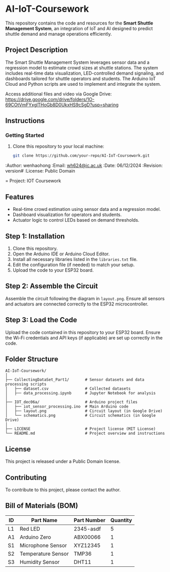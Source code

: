 # AI-IoT-Coursework

This repository contains the code and resources for the **Smart Shuttle Management System**, an integration of IoT and AI designed to predict shuttle demand and manage operations efficiently.

## Project Description

The Smart Shuttle Management System leverages sensor data and a regression model to estimate crowd sizes at shuttle stations. The system includes real-time data visualization, LED-controlled demand signaling, and dashboards tailored for shuttle operators and students. The Arduino IoT Cloud and Python scripts are used to implement and integrate the system.

Access additional files and video via Google Drive: https://drive.google.com/drive/folders/1O-69COtVmFYxglTHoGb8D0UkxHS9cSgD?usp=sharing

## Instructions

### Getting Started
1. Clone this repository to your local machine:
   ```bash
   git clone https://github.com/your-repo/AI-IoT-Coursework.git

:Author: wenhaohong
:Email: wh624@ic.ac.uk
:Date: 06/12/2024
:Revision: version#
:License: Public Domain

= Project: IOT Coursework

## Features
- Real-time crowd estimation using sensor data and a regression model.
- Dashboard visualization for operators and students.
- Actuator logic to control LEDs based on demand thresholds.

## Step 1: Installation
1. Clone this repository.
2. Open the Arduino IDE or Arduino Cloud Editor.
3. Install all necessary libraries listed in the `libraries.txt` file.
4. Edit the configuration file (if needed) to match your setup.
5. Upload the code to your ESP32 board.

## Step 2: Assemble the Circuit
Assemble the circuit following the diagram in `layout.png`. Ensure all sensors and actuators are connected correctly to the ESP32 microcontroller.

## Step 3: Load the Code
Upload the code contained in this repository to your ESP32 board. Ensure the Wi-Fi credentials and API keys (if applicable) are set up correctly in the code.

## Folder Structure
```
AI-IoT-Coursework/
│
├── CollectingDataSet_Part1/       # Sensor datasets and data processing scripts
│   ├── dataset.csv                # Collected datasets
│   ├── data_processing.ipynb      # Jupyter Notebook for analysis
│
├── IOT_dec06a/                    # Arduino project files
│   ├── iot_sensor_processing.ino  # Main Arduino code
│   ├── layout.png                 # Circuit layout (in Google Drive)
│   └── schematics.png             # Circuit schematics (in Google Drive)
│
├── LICENSE                        # Project license (MIT License)
└── README.md                      # Project overview and instructions
```

## License
This project is released under a Public Domain license.

## Contributing
To contribute to this project, please contact the author.

## Bill of Materials (BOM)
| ID   | Part Name         | Part Number | Quantity |
|------|-------------------|-------------|----------|
| L1   | Red LED           | 2345-asdf   | 5        |
| A1   | Arduino Zero      | ABX00066    | 1        |
| S1   | Microphone Sensor | XYZ12345    | 1        |
| S2   | Temperature Sensor| TMP36       | 1        |
| S3   | Humidity Sensor   | DHT11       | 1        
